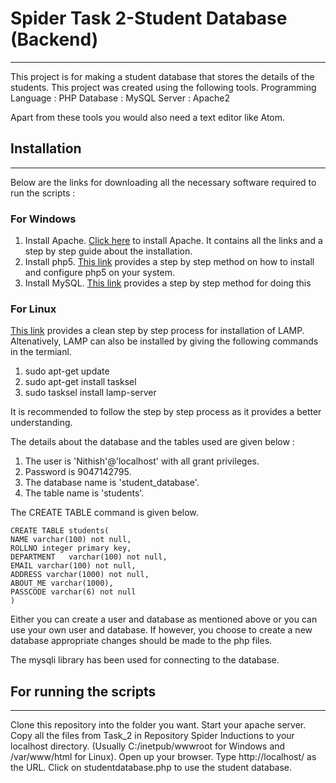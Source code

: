 # Spider Task 2-Student Database (Backend)  
-----------------------------------------

This project is for making a student database that stores the details of the students. This project was created 
using the following tools.
Programming Language : PHP 
Database : MySQL
Server : Apache2

Apart from these tools you would also need a text editor like Atom.

## Installation 
------------

Below are the links for downloading all the necessary software required to run the scripts :

### For Windows   


  1. Install Apache. [Click here](https://www.sitepoint.com/how-to-install-apache-on-windows/) to install Apache. It contains all the links and a step by step guide about the installation.
  2. Install php5. [This link](https://www.sitepoint.com/how-to-install-php-on-windows/) provides a step by step method on how to install and configure php5 on your system.
  3. Install MySQL. [This link](https://www.sitepoint.com/how-to-install-mysql/) provides a step by step method for doing this

### For Linux 

[This link](https://www.digitalocean.com/community/tutorials/how-to-install-linux-apache-mysql-php-lamp-stack-on-ubuntu-14-04) provides a clean step by step process for installation of LAMP. 
Altenatively, LAMP can also be installed by giving the following commands in the termianl.
  1. sudo apt-get update
  2.  sudo apt-get install tasksel
  3. sudo tasksel install lamp-server

It is recommended to follow the step by step process as it provides a better understanding.

The details about the database and the tables used are given below :

  1. The user is 'Nithish'@'localhost' with all grant privileges.
  2. Password is 9047142795.
  3. The database name is 'student_database'.
  4. The table name is 'students'. 
  
The CREATE TABLE command is given below.
```
CREATE TABLE students(
NAME varchar(100) not null,
ROLLNO integer primary key,
DEPARTMENT   varchar(100) not null,
EMAIL varchar(100) not null,
ADDRESS varchar(1000) not null,
ABOUT_ME varchar(1000),
PASSCODE varchar(6) not null
)
```

Either you can create a user and database as mentioned above or you can use your own user and database. If however, 
you choose to create  a new database appropriate changes should be made to the php files.

The mysqli library has been used for connecting to the database.

## For running the scripts ##
------------------------

Clone this repository into the folder you want.
Start your apache server.
Copy all the files from Task_2 in Repository Spider Inductions to your localhost directory.
(Usually C:/inetpub/wwwroot for Windows and /var/www/html for Linux).
Open up your browser. Type http://localhost/ as the URL.
Click on studentdatabase.php to use the student database.
